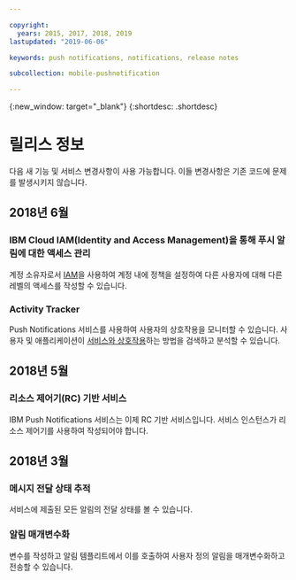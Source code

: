 ```yaml
---

copyright:
  years: 2015, 2017, 2018, 2019
lastupdated: "2019-06-06"

keywords: push notifications, notifications, release notes

subcollection: mobile-pushnotification

---
```


{:new_window: target="_blank"}
{:shortdesc: .shortdesc}

# 릴리스 정보

다음 새 기능 및 서비스 변경사항이 사용 가능합니다. 이들 변경사항은 기존 코드에 문제를 발생시키지 않습니다.


## 2018년 6월

### IBM Cloud IAM(Identity and Access Management)을 통해 푸시 알림에 대한 액세스 관리

계정 소유자로서 [IAM](/docs/services/mobilepush?topic=mobile-pushnotification-service-access-management)을 사용하여 계정 내에 정책을 설정하여 다른 사용자에 대해 다른 레벨의 액세스를 작성할 수 있습니다.

### Activity Tracker

Push Notifications 서비스를 사용하여 사용자의 상호작용을 모니터할 수 있습니다. 사용자 및 애플리케이션이 [서비스와 상호작용](/docs/services/mobilepush?topic=mobile-pushnotification-push_activity_tracker)하는 방법을 검색하고 분석할 수 있습니다.


## 2018년 5월

### 리소스 제어기(RC) 기반 서비스

IBM Push Notifications 서비스는 이제 RC 기반 서비스입니다. 서비스 인스턴스가 리소스 제어기를 사용하여 작성되어야 합니다.

## 2018년 3월

### 메시지 전달 상태 추적

서비스에 제출된 모든 알림의 전달 상태를 볼 수 있습니다. 

### 알림 매개변수화

변수를 작성하고 알림 템플리트에서 이를 호출하여 사용자 정의 알림을 매개변수화하고 전송할 수 있습니다.
	
